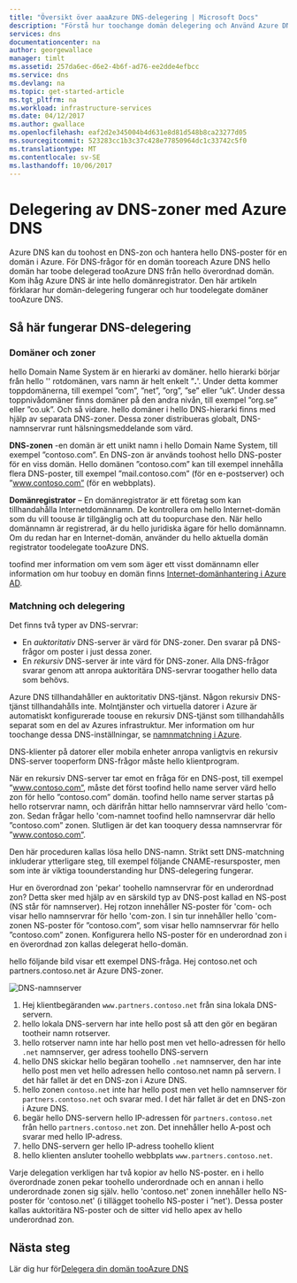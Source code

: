 ```yaml
---
title: "Översikt över aaaAzure DNS-delegering | Microsoft Docs"
description: "Förstå hur toochange domän delegering och Använd Azure DNS namn servrar tooprovide domän värdar."
services: dns
documentationcenter: na
author: georgewallace
manager: timlt
ms.assetid: 257da6ec-d6e2-4b6f-ad76-ee2dde4efbcc
ms.service: dns
ms.devlang: na
ms.topic: get-started-article
ms.tgt_pltfrm: na
ms.workload: infrastructure-services
ms.date: 04/12/2017
ms.author: gwallace
ms.openlocfilehash: eaf2d2e345004b4d631e8d81d548b8ca23277d05
ms.sourcegitcommit: 523283cc1b3c37c428e77850964dc1c33742c5f0
ms.translationtype: MT
ms.contentlocale: sv-SE
ms.lasthandoff: 10/06/2017
---
```

# <a name="delegation-of-dns-zones-with-azure-dns"></a>Delegering av DNS-zoner med Azure DNS

Azure DNS kan du toohost en DNS-zon och hantera hello DNS-poster för en domän i Azure. För DNS-frågor för en domän tooreach Azure DNS hello domän har toobe delegerad tooAzure DNS från hello överordnad domän. Kom ihåg Azure DNS är inte hello domänregistrator. Den här artikeln förklarar hur domän-delegering fungerar och hur toodelegate domäner tooAzure DNS.

## <a name="how-dns-delegation-works"></a>Så här fungerar DNS-delegering

### <a name="domains-and-zones"></a>Domäner och zoner

hello Domain Name System är en hierarki av domäner. hello hierarki börjar från hello '' rotdomänen, vars namn är helt enkelt ”**.**'.  Under detta kommer toppdomänerna, till exempel ”com”, ”net”, ”org”, ”se” eller ”uk”.  Under dessa toppnivådomäner finns domäner på den andra nivån, till exempel ”org.se” eller ”co.uk”.  Och så vidare. hello domäner i hello DNS-hierarki finns med hjälp av separata DNS-zoner. Dessa zoner distribueras globalt, DNS-namnservrar runt hälsningsmeddelande som värd.

**DNS-zonen** -en domän är ett unikt namn i hello Domain Name System, till exempel ”contoso.com”. En DNS-zon är används toohost hello DNS-poster för en viss domän. Hello domänen ”contoso.com” kan till exempel innehålla flera DNS-poster, till exempel ”mail.contoso.com” (för en e-postserver) och ”www.contoso.com” (för en webbplats).

**Domänregistrator** – En domänregistrator är ett företag som kan tillhandahålla Internetdomännamn. De kontrollera om hello Internet-domän som du vill toouse är tillgänglig och att du toopurchase den. När hello domännamn är registrerad, är du hello juridiska ägare för hello domännamn. Om du redan har en Internet-domän, använder du hello aktuella domän registrator toodelegate tooAzure DNS.

toofind mer information om vem som äger ett visst domännamn eller information om hur toobuy en domän finns [Internet-domänhantering i Azure AD](https://msdn.microsoft.com/library/azure/hh969248.aspx).

### <a name="resolution-and-delegation"></a>Matchning och delegering

Det finns två typer av DNS-servrar:

* En *auktoritativ* DNS-server är värd för DNS-zoner. Den svarar på DNS-frågor om poster i just dessa zoner.
* En *rekursiv* DNS-server är inte värd för DNS-zoner. Alla DNS-frågor svarar genom att anropa auktoritära DNS-servrar toogather hello data som behövs.

Azure DNS tillhandahåller en auktoritativ DNS-tjänst.  Någon rekursiv DNS-tjänst tillhandahålls inte. Molntjänster och virtuella datorer i Azure är automatiskt konfigurerade toouse en rekursiv DNS-tjänst som tillhandahålls separat som en del av Azures infrastruktur. Mer information om hur toochange dessa DNS-inställningar, se [namnmatchning i Azure](../virtual-network/virtual-networks-name-resolution-for-vms-and-role-instances.md#name-resolution-using-your-own-dns-server).

DNS-klienter på datorer eller mobila enheter anropa vanligtvis en rekursiv DNS-server tooperform DNS-frågor måste hello klientprogram.

När en rekursiv DNS-server tar emot en fråga för en DNS-post, till exempel ”www.contoso.com”, måste det först toofind hello name server värd hello zon för hello ”contoso.com” domän. toofind hello name server startas på hello rotservrar namn, och därifrån hittar hello namnservrar värd hello 'com-zon. Sedan frågar hello 'com-namnet toofind hello namnservrar där hello ”contoso.com” zonen.  Slutligen är det kan tooquery dessa namnservrar för ”www.contoso.com”.

Den här proceduren kallas lösa hello DNS-namn. Strikt sett DNS-matchning inkluderar ytterligare steg, till exempel följande CNAME-resursposter, men som inte är viktiga toounderstanding hur DNS-delegering fungerar.

Hur en överordnad zon 'pekar' toohello namnservrar för en underordnad zon? Detta sker med hjälp av en särskild typ av DNS-post kallad en NS-post (NS står för namnserver). Hej rotzon innehåller NS-poster för 'com- och visar hello namnservrar för hello 'com-zon. I sin tur innehåller hello 'com-zonen NS-poster för ”contoso.com”, som visar hello namnservrar för hello ”contoso.com” zonen. Konfigurera hello NS-poster för en underordnad zon i en överordnad zon kallas delegerat hello-domän.

hello följande bild visar ett exempel DNS-fråga. Hej contoso.net och partners.contoso.net är Azure DNS-zoner.

![DNS-namnserver](./media/dns-domain-delegation/image1.png)

1. Hej klientbegäranden `www.partners.contoso.net` från sina lokala DNS-servern.
1. hello lokala DNS-servern har inte hello post så att den gör en begäran tootheir namn rotserver.
1. hello rotserver namn inte har hello post men vet hello-adressen för hello `.net` namnserver, ger adress toohello DNS-servern
1. hello DNS skickar hello begäran toohello `.net` namnserver, den har inte hello post men vet hello adressen hello contoso.net namn på servern. I det här fallet är det en DNS-zon i Azure DNS.
1. hello zonen `contoso.net` inte har hello post men vet hello namnserver för `partners.contoso.net` och svarar med. I det här fallet är det en DNS-zon i Azure DNS.
1. begär hello DNS-servern hello IP-adressen för `partners.contoso.net` från hello `partners.contoso.net` zon. Det innehåller hello A-post och svarar med hello IP-adress.
1. hello DNS-servern ger hello IP-adress toohello klient
1. hello klienten ansluter toohello webbplats `www.partners.contoso.net`.

Varje delegation verkligen har två kopior av hello NS-poster. en i hello överordnade zonen pekar toohello underordnade och en annan i hello underordnade zonen sig själv. hello 'contoso.net' zonen innehåller hello NS-poster för 'contoso.net' (i tillägget toohello NS-poster i ”net'). Dessa poster kallas auktoritära NS-poster och de sitter vid hello apex av hello underordnad zon.

## <a name="next-steps"></a>Nästa steg

Lär dig hur för[Delegera din domän tooAzure DNS](dns-delegate-domain-azure-dns.md)

